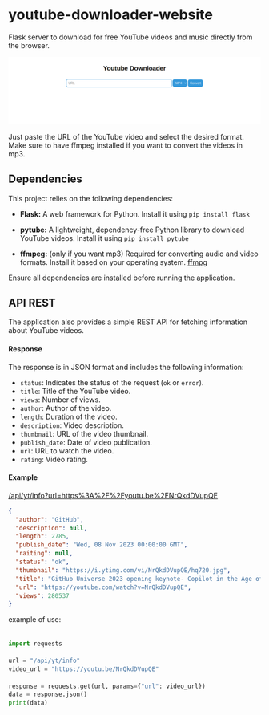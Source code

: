 # youtube-downloader-website

Flask server to download for free YouTube videos and music directly from the browser.



![screenshot](images/screenshot.png)

Just paste the URL of the YouTube video and select the desired format. Make sure to have ffmpeg installed if you want to convert the videos in mp3.

## Dependencies

This project relies on the following dependencies:

- **Flask:** A web framework for Python. Install it using ```pip install flask```
- **pytube:** A lightweight, dependency-free Python library to download YouTube videos. Install it using ```pip install pytube```
  
- **ffmpeg:** (only if you want mp3) Required for converting audio and video formats. Install it based on your operating system. [ffmpg](https://www.ffmpeg.org/download.html)

Ensure all dependencies are installed before running the application.


## API REST

The application also provides a simple REST API for fetching information about YouTube videos.



#### Response

The response is in JSON format and includes the following information:

- `status`: Indicates the status of the request (`ok` or `error`).
- `title`: Title of the YouTube video.
- `views`: Number of views.
- `author`: Author of the video.
- `length`: Duration of the video.
- `description`: Video description.
- `thumbnail`: URL of the video thumbnail.
- `publish_date`: Date of video publication.
- `url`: URL to watch the video.
- `rating`: Video rating.

#### Example

[/api/yt/info?url=https%3A%2F%2Fyoutu.be%2FNrQkdDVupQE](/api/yt/info?url=https%3A%2F%2Fyoutu.be%2FNrQkdDVupQE)

```json
{
  "author": "GitHub",
  "description": null,
  "length": 2785,
  "publish_date": "Wed, 08 Nov 2023 00:00:00 GMT",
  "raiting": null,
  "status": "ok",
  "thumbnail": "https://i.ytimg.com/vi/NrQkdDVupQE/hq720.jpg",
  "title": "GitHub Universe 2023 opening keynote- Copilot in the Age of AI",
  "url": "https://youtube.com/watch?v=NrQkdDVupQE",
  "views": 280537
}
```

example of use:

```python

import requests

url = "/api/yt/info"
video_url = "https://youtu.be/NrQkdDVupQE"

response = requests.get(url, params={"url": video_url})
data = response.json()
print(data)

```

